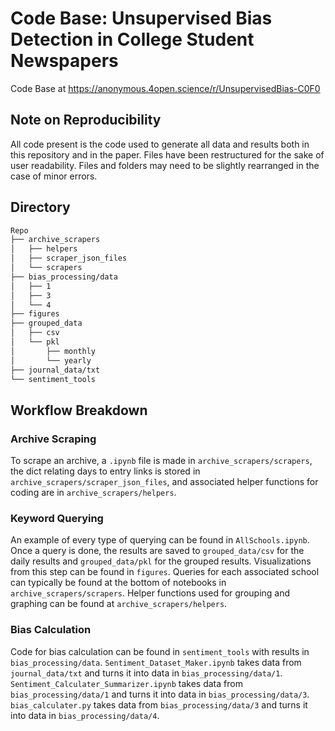 # Code Base: Unsupervised Bias Detection in College Student Newspapers

Code Base at https://anonymous.4open.science/r/UnsupervisedBias-C0F0

## Note on Reproducibility

All code present is the code used to generate all data and results both in this repository and in the paper. Files have been restructured for the sake of user readability. Files and folders may need to be slightly rearranged in the case of minor errors.

## Directory
```bash
Repo
├── archive_scrapers
│   ├── helpers
│   ├── scraper_json_files
│   └── scrapers
├── bias_processing/data
│   ├── 1
│   ├── 3
│   └── 4
├── figures
├── grouped_data
│   ├── csv
│   └── pkl
│       ├── monthly
│       └── yearly
├── journal_data/txt
└── sentiment_tools
```
## Workflow Breakdown
### Archive Scraping
To scrape an archive, a `.ipynb` file is made in `archive_scrapers/scrapers`, the dict relating days to entry links is stored in `archive_scrapers/scraper_json_files`, and associated helper functions for coding are in `archive_scrapers/helpers`.
### Keyword Querying
An example of every type of querying can be found in `AllSchools.ipynb`. Once a query is done, the results are saved to `grouped_data/csv` for the daily results and `grouped_data/pkl` for the grouped results. Visualizations from this step can be found in `figures`. Queries for each associated school can typically be found at the bottom of notebooks in `archive_scrapers/scrapers`. Helper functions used for grouping and graphing can be found at `archive_scrapers/helpers`. 
### Bias Calculation
Code for bias calculation can be found in `sentiment_tools` with results in `bias_processing/data`. `Sentiment_Dataset_Maker.ipynb` takes data from `journal_data/txt` and turns it into data in `bias_processing/data/1`. `Sentiment_Calculater_Summarizer.ipynb` takes data from `bias_processing/data/1` and turns it into data in `bias_processing/data/3`. `bias_calculater.py` takes data from `bias_processing/data/3` and turns it into data in `bias_processing/data/4`.